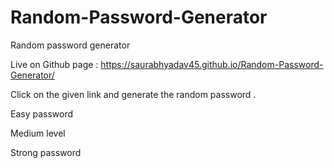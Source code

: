 # Random-Password-Generator
Random password generator

Live on Github page : https://saurabhyadav45.github.io/Random-Password-Generator/

Click on the given link and generate the random password .

Easy password

Medium level

Strong password

